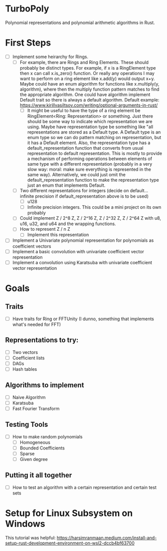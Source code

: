 # TurboPoly
Polynomial representations and polynomial arithmetic algorithms in Rust. 

# First Steps

- [ ] Implement some heirarchy for Rings.
  - [ ] For example, there are Rings and Ring Elements. These should probably be distinct types. For example, if x is a RingElement<Ring> type then x can call x.is_zero() function. Or really any operations I may want to perform on a ring element like x.add(y) would output x+y. Maybe could have an enum algorithm for functions like x.multiply(y, algorithm), where then the multiply function pattern matches to find the appropriate algorithm. One could have algorithm implement Default trait so there is always a default algorithm. Default example: https://www.kirillvasiltsov.com/writing/optional-arguments-in-rust/
    - [ ] It might be useful to have the type of a ring element be RingElement<Ring: Representation> or something. Just there should be some way to indicate which representation we are using. Maybe have representation type be something like "all representations are stored as a Default type. A Default type is an enum type so we can do pattern matching on representation, but it has a Default element. Also, the representation type has a default_representation function that converts from usual representation to default representation. This is mostly to provide a mechanism of performing operations between elements of same type with a different representation (probably in a very slow way: moral: make sure everything is represented in the same way). Alternatively, we could just omit the default_representation function to make the representation type just an enum that implements Default. 
  - [ ] Two different representations for integers (decide on default... infinite precision if default_representation above is to be used)
    - [ ] u128 
    - [ ] Infinite precision integers. This could be a mini project on its own probably
  - [ ] Could implement Z / 2^8 Z, Z / 2^16 Z, Z / 2^32 Z, Z / 2^64 Z with u8, u16, u32, and u64 and the wrapping functions. 
  - [ ] How to represent Z / n Z
    -[ ] Implement this representation

- [ ] Implement a Univariate polynomial representation for polynomials as coefficient vectors
- [ ] Implement a basic convolution with univariate coefficient vector representation 
- [ ] Implement a convolution using Karatsuba with univariate coefficient vector representation

# Goals

## Traits
- [ ] Have traits for Ring or FFTUnity (I dunno, something that implements what's needed for FFT)

## Representations to try:
- [ ] Two vectors
- [ ] Coefficient lists
- [ ] DAGs
- [ ] Hash tables

## Algorithms to implement

- [ ] Naive Algorithm
- [ ] Karatsuba
- [ ] Fast Fourier Transform

## Testing Tools
- [ ] How to make random polynomials
  - [ ]  Homogeneous
  - [ ]  Bounded Coefficients
  - [ ]  Sparse
  - [ ]  Given degree

## Putting it all together
- [ ] How to test an algorithm with a certain representation and certain test sets

# Setup for Linux Subsystem on Windows

This tutorial was helpful: https://harsimranmaan.medium.com/install-and-setup-rust-development-environment-on-wsl2-dccb4bf63700
